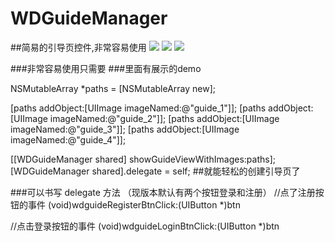 # WDGuideManager
##简易的引导页控件,非常容易使用
![](https://github.com/wangda6571819/WDGuideManager/blob/master/1.png)
![](https://github.com/wangda6571819/WDGuideManager/blob/master/2.png)
![](https://github.com/wangda6571819/WDGuideManager/blob/master/3.png)

###非常容易使用只需要 
###里面有展示的demo 

NSMutableArray *paths = [NSMutableArray new];

[paths addObject:[UIImage imageNamed:@"guide_1"]];
[paths addObject:[UIImage imageNamed:@"guide_2"]];
[paths addObject:[UIImage imageNamed:@"guide_3"]];
[paths addObject:[UIImage imageNamed:@"guide_4"]];

[[WDGuideManager shared] showGuideViewWithImages:paths];
[WDGuideManager shared].delegate = self;
##就能轻松的创建引导页了

###可以书写 delegate 方法 （现版本默认有两个按钮登录和注册）
//点了注册按钮的事件
(void)wdguideRegisterBtnClick:(UIButton *)btn 

//点击登录按钮的事件
(void)wdguideLoginBtnClick:(UIButton *)btn
